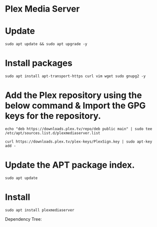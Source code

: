 # Plex Media Server

# Update
```sudo apt update && sudo apt upgrade -y```
# Install packages
```sudo apt install apt-transport-https curl vim wget sudo gnupg2 -y```

# Add the Plex repository using the below command & Import the GPG keys for the repository.
```echo "deb https://downloads.plex.tv/repo/deb public main" | sudo tee /etc/apt/sources.list.d/plexmediaserver.list```

```curl https://downloads.plex.tv/plex-keys/PlexSign.key | sudo apt-key add -```

# Update the APT package index.
```sudo apt update```<br>
# Install
```sudo apt install plexmediaserver```<br>

Dependency Tree:
